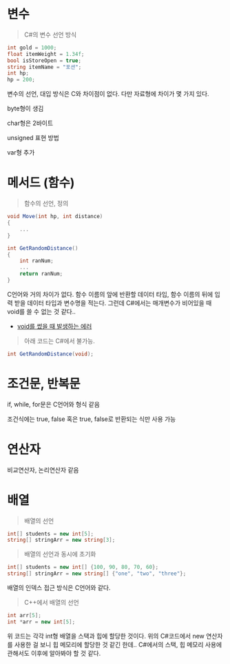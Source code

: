 # 변수

> C#의 변수 선언 방식
> 

```csharp
int gold = 1000;
float itemWeight = 1.34f;
bool isStoreOpen = true;
string itemName = "포션";
int hp;
hp = 200;
```

변수의 선언, 대입 방식은 C와 차이점이 없다. 다만 자료형에 차이가 몇 가지 있다.

byte형이 생김

char형은 2바이트

unsigned 표현 방법

var형 추가

# 메서드 (함수)

> 함수의 선언, 정의
> 

```csharp
void Move(int hp, int distance)
{
	...
}

int GetRandomDistance()
{
	int ranNum;
	...
	return ranNum;
}
```

C언어와 거의 차이가 없다. 함수 이름의 앞에 반환할 데이터 타입, 함수 이름의 뒤에 입력 받을 데이터 타입과 변수명을 적는다. 그런데 C#에서는 매개변수가 비어있을 때 void를 쓸 수 없는 것 같다..

- [void를 썼을 때 발생하는 에러](https://docs.microsoft.com/en-us/dotnet/csharp/misc/cs1536?f1url=%3FappId%3Droslyn%26k%3Dk(CS1536))

> 아래 코드는 C#에서 불가능.
> 

```csharp
int GetRandomDistance(void);
```

# 조건문, 반복문

if, while, for문은 C언어와 형식 같음

조건식에는 true, false 혹은 true, false로 반환되는 식만 사용 가능

# 연산자

비교연산자, 논리연산자 같음

# 배열

> 배열의 선언
> 

```csharp
int[] students = new int[5];
string[] stringArr = new string[3];
```

> 배열의 선언과 동시에 초기화
> 

```csharp
int[] students = new int[] {100, 90, 80, 70, 60};
string[] stringArr = new string[] {"one", "two", "three"};
```

배열의 인덱스 접근 방식은 C언어와 같다.

> C++에서 배열의 선언
> 

```csharp
int arr[5];
int *arr = new int[5];
```

위 코드는 각각 int형 배열을 스택과 힙에 할당한 것이다. 위의 C#코드에서 new 연산자를 사용한 걸 보니 힙 메모리에 할당한 것 같긴 한데.. C#에서의 스택, 힙 메모리 사용에 관해서도 이후에 알아봐야 할 것 같다.

